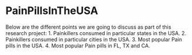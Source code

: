 # PainPillsInTheUSA
Below are the different points we are going to discuss as part of this research project: 1. Painkillers consumed in particular states in the USA. 2. Painkillers consumed in particular cities in the USA. 3. Most popular Pain pills in the USA. 4. Most popular Pain pills in FL, TX and CA.
